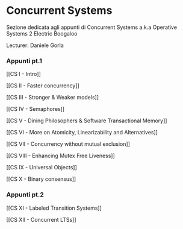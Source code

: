 # Concurrent Systems

Sezione dedicata agli appunti di Concurrent Systems a.k.a Operative Systems 2 Electric Boogaloo

Lecturer:  Daniele Gorla

### Appunti pt.1

[[CS I - Intro]]

[[CS II  - Faster concurrency]]

[[CS III - Stronger & Weaker models]]

[[CS IV - Semaphores]]

[[CS V - Dining Philosophers & Software Transactional Memory]]

[[CS VI - More on Atomicity, Linearizability and Alternatives]]

[[CS VII - Concurrency without mutual exclusion]]

[[CS VIII - Enhancing Mutex Free Liveness]]

[[CS IX - Universal Objects]]

[[CS X - Binary consensus]]

### Appunti pt.2

[[CS XI - Labeled Transition Systems]]

[[CS XII - Concurrent LTSs]]
